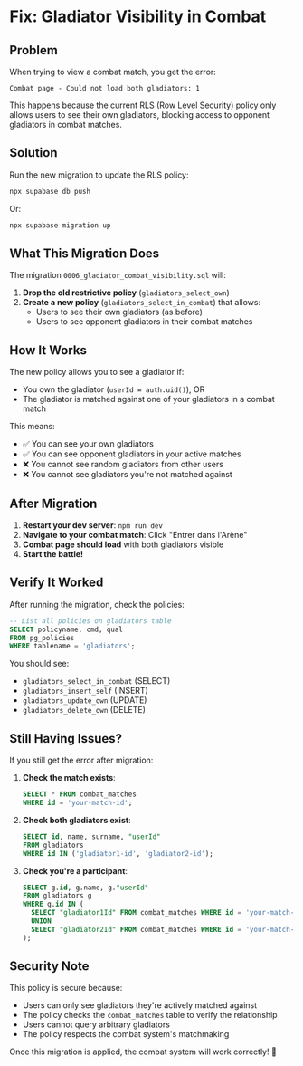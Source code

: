 # Fix: Gladiator Visibility in Combat

## Problem

When trying to view a combat match, you get the error:
```
Combat page - Could not load both gladiators: 1
```

This happens because the current RLS (Row Level Security) policy only allows users to see their own gladiators, blocking access to opponent gladiators in combat matches.

## Solution

Run the new migration to update the RLS policy:

```bash
npx supabase db push
```

Or:

```bash
npx supabase migration up
```

## What This Migration Does

The migration `0006_gladiator_combat_visibility.sql` will:

1. **Drop the old restrictive policy** (`gladiators_select_own`)
2. **Create a new policy** (`gladiators_select_in_combat`) that allows:
   - Users to see their own gladiators (as before)
   - Users to see opponent gladiators in their combat matches

## How It Works

The new policy allows you to see a gladiator if:
- You own the gladiator (`userId = auth.uid()`), OR
- The gladiator is matched against one of your gladiators in a combat match

This means:
- ✅ You can see your own gladiators
- ✅ You can see opponent gladiators in your active matches
- ❌ You cannot see random gladiators from other users
- ❌ You cannot see gladiators you're not matched against

## After Migration

1. **Restart your dev server**: `npm run dev`
2. **Navigate to your combat match**: Click "Entrer dans l'Arène"
3. **Combat page should load** with both gladiators visible
4. **Start the battle!**

## Verify It Worked

After running the migration, check the policies:

```sql
-- List all policies on gladiators table
SELECT policyname, cmd, qual 
FROM pg_policies 
WHERE tablename = 'gladiators';
```

You should see:
- `gladiators_select_in_combat` (SELECT)
- `gladiators_insert_self` (INSERT)
- `gladiators_update_own` (UPDATE)
- `gladiators_delete_own` (DELETE)

## Still Having Issues?

If you still get the error after migration:

1. **Check the match exists**:
   ```sql
   SELECT * FROM combat_matches 
   WHERE id = 'your-match-id';
   ```

2. **Check both gladiators exist**:
   ```sql
   SELECT id, name, surname, "userId" 
   FROM gladiators 
   WHERE id IN ('gladiator1-id', 'gladiator2-id');
   ```

3. **Check you're a participant**:
   ```sql
   SELECT g.id, g.name, g."userId"
   FROM gladiators g
   WHERE g.id IN (
     SELECT "gladiator1Id" FROM combat_matches WHERE id = 'your-match-id'
     UNION
     SELECT "gladiator2Id" FROM combat_matches WHERE id = 'your-match-id'
   );
   ```

## Security Note

This policy is secure because:
- Users can only see gladiators they're actively matched against
- The policy checks the `combat_matches` table to verify the relationship
- Users cannot query arbitrary gladiators
- The policy respects the combat system's matchmaking

Once this migration is applied, the combat system will work correctly! 🎉

